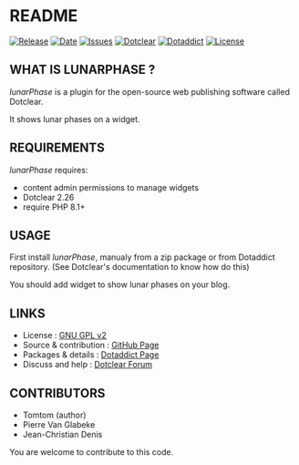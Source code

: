 # README

[![Release](https://img.shields.io/github/v/release/JcDenis/lunarPhase)](https://github.com/JcDenis/lunarPhase/releases)
[![Date](https://img.shields.io/github/release-date/JcDenis/lunarPhase)](https://github.com/JcDenis/lunarPhase/releases)
[![Issues](https://img.shields.io/github/issues/JcDenis/lunarPhase)](https://github.com/JcDenis/lunarPhase/issues)
[![Dotclear](https://img.shields.io/badge/dotclear-v2.26-blue.svg)](https://fr.dotclear.org/download)
[![Dotaddict](https://img.shields.io/badge/dotaddict-official-green.svg)](https://plugins.dotaddict.org/dc2/details/lunarPhase)
[![License](https://img.shields.io/github/license/JcDenis/lunarPhase)](https://github.com/JcDenis/lunarPhase/blob/master/LICENSE)

## WHAT IS LUNARPHASE ?

_lunarPhase_ is a plugin for the open-source 
web publishing software called Dotclear.

It shows lunar phases on a widget.

## REQUIREMENTS

 _lunarPhase_ requires: 

  * content admin permissions to manage widgets
  * Dotclear 2.26
  * require PHP 8.1+

## USAGE

First install _lunarPhase_, manualy from a zip package or from 
Dotaddict repository. (See Dotclear's documentation to know how do this)

You should add widget to show lunar phases on your blog.

## LINKS

 * License : [GNU GPL v2](https://www.gnu.org/licenses/old-licenses/gpl-2.0.html)
 * Source & contribution : [GitHub Page](https://github.com/JcDenis/lunarPhase)
 * Packages & details : [Dotaddict Page](https://plugins.dotaddict.org/dc2/details/lunarPhase)
 * Discuss and help : [Dotclear Forum](http://forum.dotclear.org/viewtopic.php?pid=332971#p332971)

## CONTRIBUTORS

 * Tomtom (author)
 * Pierre Van Glabeke
 * Jean-Christian Denis

 You are welcome to contribute to this code.